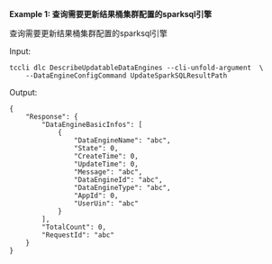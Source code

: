 **Example 1: 查询需要更新结果桶集群配置的sparksql引擎**

查询需要更新结果桶集群配置的sparksql引擎

Input: 

```
tccli dlc DescribeUpdatableDataEngines --cli-unfold-argument  \
    --DataEngineConfigCommand UpdateSparkSQLResultPath
```

Output: 
```
{
    "Response": {
        "DataEngineBasicInfos": [
            {
                "DataEngineName": "abc",
                "State": 0,
                "CreateTime": 0,
                "UpdateTime": 0,
                "Message": "abc",
                "DataEngineId": "abc",
                "DataEngineType": "abc",
                "AppId": 0,
                "UserUin": "abc"
            }
        ],
        "TotalCount": 0,
        "RequestId": "abc"
    }
}
```

